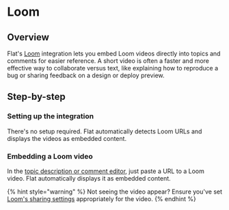 # Loom

## Overview

Flat's [Loom](https://loom.com/) integration lets you embed Loom videos directly into topics and comments for easier reference. A short video is often a faster and more effective way to collaborate versus text, like explaining how to reproduce a bug or sharing feedback on a design or deploy preview.

## Step-by-step

### Setting up the integration

There's no setup required. Flat automatically detects Loom URLs and displays the videos as embedded content.

### Embedding a Loom video

In the [topic description or comment editor](../topics/topic-descriptions.md), just paste a URL to a Loom video. Flat automatically displays it as embedded content.

{% hint style="warning" %}
Not seeing the video appear? Ensure you've set [Loom's sharing settings](https://support.loom.com/hc/en-us/articles/4403323927953-How-to-manage-the-permissions-and-privacy-of-your-videos-) appropriately for the video.&#x20;
{% endhint %}

